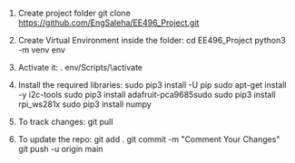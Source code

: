 1. Create project folder
git clone https://github.com/EngSaleha/EE496_Project.git

2. Create Virtual Environment inside the folder:
cd EE496_Project
python3 -m venv env

3. Activate it: 
. env/Scripts/\activate 

4. Install the required libraries:
sudo pip3 install -U pip
sudo apt-get install -y i2c-tools
sudo pip3 install adafruit-pca9685sudo 
sudo pip3 install rpi_ws281x
sudo pip3 install numpy

5. To track changes:
git pull

6. To update the repo:
git add .
git commit -m "Comment Your Changes"
git push -u origin main

